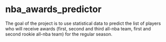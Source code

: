 # nba_awards_predictor
The goal of the project is to use statistical data to predict the list of players who will receive awards (first, second and third all-nba team, first and second rookie all-nba team) for the regular season. 
